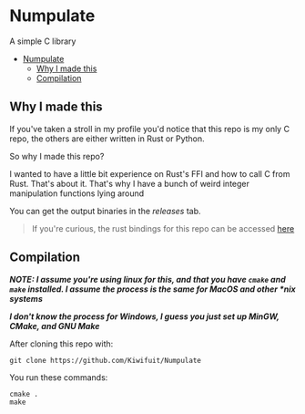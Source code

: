 # Numpulate

A simple C library

- [Numpulate](#numpulate)
  - [Why I made this](#why-i-made-this)
  - [Compilation](#compilation)

## Why I made this

If you've taken a stroll in my profile you'd notice that this repo is my only C repo, the others are either written in Rust or Python.

So why I made this repo?

I wanted to have a little bit experience on Rust's FFI and how to call C from Rust. That's about it. That's why I have a bunch of weird integer manipulation functions lying around

You can get the output binaries in the *releases* tab.

> If you're curious, the rust bindings for this repo can be accessed [here](https://github.com/Kiwifuit/Numpulate-rs)

## Compilation

***NOTE: I assume you're using linux for this, and that you have `cmake` and `make` installed. I assume the process is the same for MacOS and other \*nix systems***

***I don't know the process for Windows, I guess you just set up MinGW, CMake, and GNU Make***

After cloning this repo with:

```
git clone https://github.com/Kiwifuit/Numpulate
```

You run these commands:

```
cmake .
make
```
